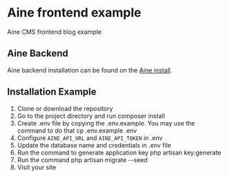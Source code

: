 # Aine frontend example
Aine CMS frontend blog example

## Aine Backend

Aine backend installation can be found on the [Aine install](https://github.com/kothing/laravel-aine/).

## Installation Example

1. Clone or download the repository
1. Go to the project directory and run composer install
1. Create .env file by copying the .env.example. You may use the command to do that cp .env.example .env
1. Configure `AINE_API_URL` and `AINE_API_TOKEN` in .env
1. Update the database name and credentials in .env file
1. Run the command to generate application key php artisan key:generate
1. Run the command php artisan migrate --seed
1. Visit your site
